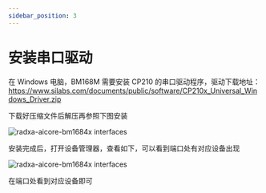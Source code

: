 ```yaml
---
sidebar_position: 3
---
```


# 安装串口驱动

在 Windows 电脑，BM168M 需要安装 CP210 的串口驱动程序，驱动下载地址：https://www.silabs.com/documents/public/software/CP210x_Universal_Windows_Driver.zip

下载好压缩文件后解压再参照下图安装

<img src="/img/bm168m/serial-driver-install-1.webp" alt="radxa-aicore-bm1684x interfaces" />

安装完成后，打开设备管理器，查看如下，可以看到端口处有对应设备出现

<img src="/img/bm168m/serial-driver-install-2.webp" alt="radxa-aicore-bm1684x interfaces" />

在端口处看到对应设备即可
